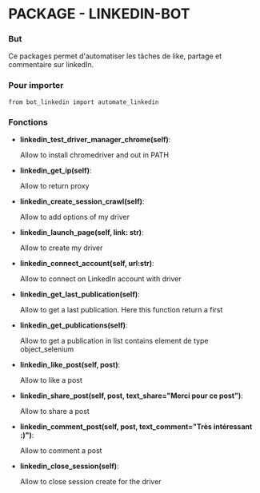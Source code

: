 # PACKAGE - LINKEDIN-BOT

### **But**
Ce packages permet d'automatiser les tâches de like, partage et commentaire sur linkedIn.

### **Pour importer**
    from bot_linkedin import automate_linkedin

### **Fonctions**

- **linkedin_test_driver_manager_chrome(self)**: 

    Allow to install chromedriver and out in PATH

- **linkedin_get_ip(self)**: 

    Allow to return proxy

- **linkedin_create_session_crawl(self)**: 

    Allow to add options of my driver

- **linkedin_launch_page(self, link: str)**: 

    Allow to create my driver

- **linkedin_connect_account(self, url:str)**: 

    Allow to connect on LinkedIn account with driver

- **linkedin_get_last_publication(self)**: 

    Allow to get a last publication. Here this function return a first 

- **linkedin_get_publications(self)**: 

    Allow to get a publication in list contains element de type object_selenium

- **linkedin_like_post(self, post)**: 

    Allow to like a post

- **linkedin_share_post(self, post, text_share="Merci pour ce post")**: 

    Allow to share a post
                    
- **linkedin_comment_post(self, post, text_comment="Très intéressant :)")**: 

    Allow to comment a post 

- **linkedin_close_session(self)**: 

     Allow to close session create for the driver
